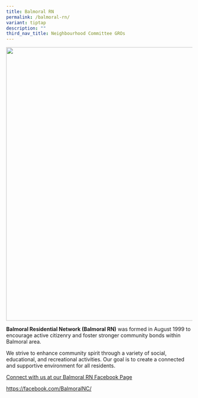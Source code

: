 ```yaml
---
title: Balmoral RN
permalink: /balmoral-rn/
variant: tiptap
description: ""
third_nav_title: Neighbourhood Committee GROs
---
```

<div class="isomer-image-wrapper">
<img style="width: 740px; color: rgb(0, 0, 0); font-family: system-ui, -apple-system, &quot;system-ui&quot;, &quot;Segoe UI&quot;, Roboto, Oxygen, Ubuntu, Cantarell, &quot;Open Sans&quot;, &quot;Helvetica Neue&quot;, sans-serif; font-size: medium; font-style: normal; font-variant-ligatures: normal; font-variant-caps: normal; font-weight: 400; letter-spacing: normal; orphans: 2; text-align: start; text-indent: 0px; text-transform: none; widows: 2; word-spacing: 0px; -webkit-text-stroke-width: 0px; white-space: normal; text-decoration-thickness: initial; text-decoration-style: initial; text-decoration-color: initial;" height="auto" width="100%" src="https://moca.sgp1.cdn.digitaloceanspaces.com/Our%20Communities/64f70c5398baf348e803d6a2_25%2520%2526%252026%2520July%25202022(14).webp">
</div>
<p><strong>Balmoral Residential Network (Balmoral RN)</strong> was formed
in August 1999 to encourage active citizenry and foster stronger community
bonds within Balmoral area.</p>
<p>We strive to enhance community spirit through a variety of social, educational,
and recreational activities. Our goal is to create a connected and supportive
environment for all residents.</p>
<p><a href="https://www.facebook.com/BalmoralRN/" rel="noopener noreferrer nofollow" target="_blank">Connect with us at our Balmoral RN Facebook Page</a>
</p>
<p><a href="https://facebook.com/BalmoralNC/" rel="noopener noreferrer nofollow" target="_blank">https://facebook.com/BalmoralNC/</a>
</p>